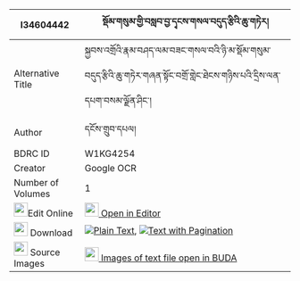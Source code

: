 |I34604442|སྡོམ་གསུམ་གྱི་བསླབ་བྱ་དྭངས་གསལ་བདུད་རྩིའི་ཆུ་གཏེར། 
| --- | --- 
|Alternative Title |སྐྱབས་འགྲོའི་རྣམ་བཤད་ལམ་བཟང་གསལ་བའི་ཉི་མ་སྡོམ་གསུམ་བདུད་རྩིའི་ཆུ་གཏེར་གཞན་སྟོང་བགྲོ་གླེང་ཐེངས་གཉིས་པའི་དྲིས་ལན་དཔག་བསམ་ལྗོན་ཤིང་།
|Author| དངོས་གྲུབ་དཔལ།
|BDRC ID | W1KG4254
|Creator | Google OCR
|Number of Volumes| 1
|<img width="25" src="https://img.icons8.com/color/25/000000/edit-property.png">Edit Online| [<img width="25" src="https://avatars.githubusercontent.com/u/45091458?s=200&v=4"> Open in Editor](http://editor.openpecha.org/I34604442)
|<img width="25" src="https://img.icons8.com/fluent/48/000000/download-2.png"/>  Download | [![](https://img.icons8.com/color/20/000000/txt.png)Plain Text](https://github.com/Openpecha/I34604442/releases/download/v1/dom_sum_gyi_labja_dangsal_duts_plain_I34604442.zip), [![](https://img.icons8.com/color/20/000000/txt.png)Text with Pagination](https://github.com/Openpecha/I34604442/releases/download/v1/dom_sum_gyi_labja_dangsal_duts_pages_I34604442.zip)
|<img width="25" src="https://img.icons8.com/plasticine/100/000000/pictures-folder.png"/>  Source Images | [<img width="25" src="https://library.bdrc.io/icons/BUDA-small.svg"> Images of text file open in BUDA](https://library.bdrc.io/show/bdr:W1KG4254)